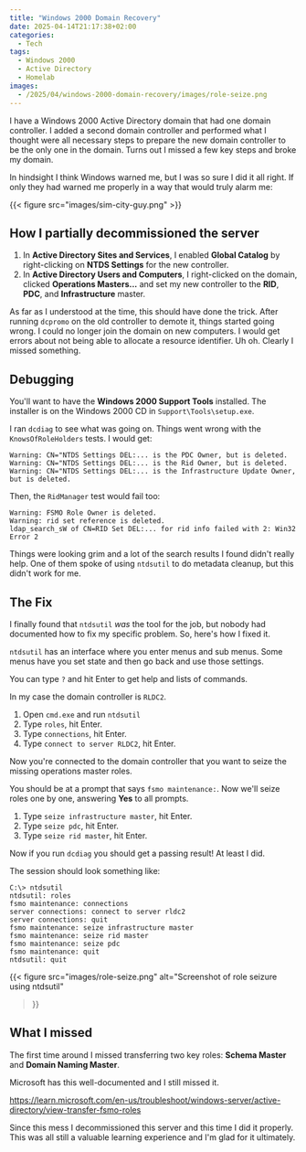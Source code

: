 ```yaml
---
title: "Windows 2000 Domain Recovery"
date: 2025-04-14T21:17:38+02:00
categories:
  - Tech
tags:
  - Windows 2000
  - Active Directory
  - Homelab
images:
  - /2025/04/windows-2000-domain-recovery/images/role-seize.png
---
```


I have a Windows 2000 Active Directory domain that had one domain controller.
I added a second domain controller and performed what I thought were all necessary
steps to prepare the new domain controller to be the only one in the domain.
Turns out I missed a few key steps and broke my domain.

<!-- more -->

In hindsight I think Windows warned me, but I was so sure I did it all right.
If only they had warned me properly in a way that would truly alarm me:

{{< figure src="images/sim-city-guy.png" >}}


## How I partially decommissioned the server

1. In **Active Directory Sites and Services**, I enabled **Global Catalog** by
right-clicking on **NTDS Settings** for the new controller.
2. In **Active Directory Users and Computers**, I right-clicked on the domain,
clicked **Operations Masters...** and set my new controller to the **RID**, **PDC**,
and **Infrastructure** master.

As far as I understood at the time, this should have done the trick. After running `dcpromo`
on the old controller to demote it, things started going wrong. I could no longer
join the domain on new computers. I would get errors about not being able
to allocate a resource identifier. Uh oh. Clearly I missed something.

## Debugging

You'll want to have the **Windows 2000 Support Tools** installed.
The installer is on the Windows 2000 CD in `Support\Tools\setup.exe`.

I ran `dcdiag` to see what was going on.
Things went wrong with the `KnowsOfRoleHolders` tests. I would get:

```
Warning: CN="NTDS Settings DEL:... is the PDC Owner, but is deleted.
Warning: CN="NTDS Settings DEL:... is the Rid Owner, but is deleted.
Warning: CN="NTDS Settings DEL:... is the Infrastructure Update Owner, but is deleted.
```

Then, the `RidManager` test would fail too:

```
Warning: FSMO Role Owner is deleted.
Warning: rid set reference is deleted.
ldap_search_sW of CN=RID Set DEL:... for rid info failed with 2: Win32 Error 2
```

Things were looking grim and a lot of the search results I found didn't really help.
One of them spoke of using `ntdsutil` to do metadata cleanup, but this didn't work for me.

## The Fix

I finally found that `ntdsutil` *was* the tool for the job, but nobody had documented
how to fix my specific problem. So, here's how I fixed it.

`ntdsutil` has an interface where you enter menus and sub menus. Some menus have
you set state and then go back and use those settings.

You can type `?` and hit Enter to get help and lists of commands.

In my case the domain controller is `RLDC2`.

1. Open `cmd.exe` and run `ntdsutil`
2. Type `roles`, hit Enter.
3. Type `connections`, hit Enter.
4. Type `connect to server RLDC2`, hit Enter.

Now you're connected to the domain controller that you want to seize the missing
operations master roles.

You should be at a prompt that says `fsmo maintenance:`.
Now we'll seize roles one by one, answering **Yes** to all prompts.

1. Type `seize infrastructure master`, hit Enter.
2. Type `seize pdc`, hit Enter.
3. Type `seize rid master`, hit Enter.

Now if you run `dcdiag` you should get a passing result! At least I did.

The session should look something like:

```
C:\> ntdsutil
ntdsutil: roles
fsmo maintenance: connections
server connections: connect to server rldc2
server connections: quit
fsmo maintenance: seize infrastructure master
fsmo maintenance: seize rid master
fsmo maintenance: seize pdc
fsmo maintenance: quit
ntdsutil: quit
```

{{< figure
    src="images/role-seize.png"
    alt="Screenshot of role seizure using ntdsutil"
>}}

## What I missed

The first time around I missed transferring two key roles: **Schema Master** and **Domain Naming Master**.

Microsoft has this well-documented and I still missed it.

https://learn.microsoft.com/en-us/troubleshoot/windows-server/active-directory/view-transfer-fsmo-roles

Since this mess I decommissioned this server and this time I did it properly.
This was all still a valuable learning experience and I'm glad for it ultimately.

